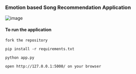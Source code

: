 ### Emotion based Song Recommendation Application

![image](https://github.com/ups1610/Emotion_based_music_recommender_application/assets/75423160/a3fab38c-7181-45e5-8e35-9acaac0e9dda)

####  To run the application

```
fork the repository

pip install -r requirements.txt

python app.py

open http://127.0.0.1:5000/ on your browser
```



